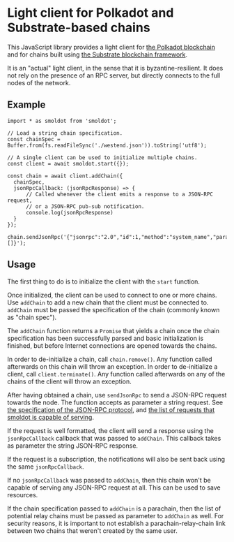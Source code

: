 # Light client for Polkadot and Substrate-based chains

This JavaScript library provides a light client for
[the Polkadot blockchain](https://polkadot.network/) and for chains built
using [the Substrate blockchain framework](https://substrate.dev/).

It is an "actual" light client, in the sense that it is byzantine-resilient.
It does not rely on the presence of an RPC server, but directly connects to
the full nodes of the network.

## Example

```
import * as smoldot from 'smoldot';

// Load a string chain specification.
const chainSpec = Buffer.from(fs.readFileSync('./westend.json')).toString('utf8');

// A single client can be used to initialize multiple chains.
const client = await smoldot.start({});

const chain = await client.addChain({
  chainSpec,
  jsonRpcCallback: (jsonRpcResponse) => {
      // Called whenever the client emits a response to a JSON-RPC request,
      // or a JSON-RPC pub-sub notification.
      console.log(jsonRpcResponse)
  }
});

chain.sendJsonRpc('{"jsonrpc":"2.0","id":1,"method":"system_name","params":[]}');
```

## Usage

The first thing to do is to initialize the client with the `start` function.

Once initialized, the client can be used to connect to one or more chains. Use `addChain` to add
a new chain that the client must be connected to. `addChain` must be passed the specification of
the chain (commonly known as "chain spec").

The `addChain` function returns a `Promise` that yields a chain once the chain specification has
been successfully parsed and basic initialization is finished, but before Internet connections
are opened towards the chains.

In order to de-initialize a chain, call `chain.remove()`. Any function called afterwards on this
chain will throw an exception.
In order to de-initialize a client, call `client.terminate()`. Any function called afterwards on
any of the chains of the client will throw an exception.

After having obtained a chain, use `sendJsonRpc` to send a JSON-RPC request towards the node.
The function accepts as parameter a string request. See
[the specification of the JSON-RPC protocol](https://www.jsonrpc.org/specification),
and [the list of requests that smoldot is capable of serving](https://polkadot.js.org/docs/substrate/rpc/).

If the request is well formatted, the client will send a response using the `jsonRpcCallback`
callback that was passed to `addChain`. This callback takes as parameter the string JSON-RPC
response.

If the request is a subscription, the notifications will also be sent back using the same
`jsonRpcCallback`.

If no `jsonRpcCallback` was passed to `addChain`, then this chain won't be capable of serving
any JSON-RPC request at all. This can be used to save resources.

If the chain specification passed to `addChain` is a parachain, then the list of potential relay
chains must be passed as parameter to `addChain` as well. For security reasons, it is important
to not establish a parachain-relay-chain link between two chains that weren't created by the same
user.
